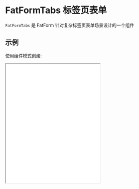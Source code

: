 # FatFormTabs 标签页表单

`FatFormTabs` 是 FatForm 针对复杂标签页表单场景设计的一个组件

## 示例

使用组件模式创建:

<iframe class="demo-frame" style="height: 380px" src="./tabs.demo.html" />

::: details 查看代码

<<< @/fat-form-layout/Tabs.vue

:::

<br>
<br>
<br>
<br>

(推荐)使用 `defineFatFormTabs` 模式创建：

::: details 查看代码

<<< @/fat-form-layout/Tabs.tsx

:::

<br>
<br>
<br>

## API

`FatFormTabs`:

![](./images/fat-form-tabs.png)

<br>
<br>
<br>

`FatFormTabPane`:

![](./images/fat-form-tab-pane.png)

<br>
<br>
<br>
<br>
